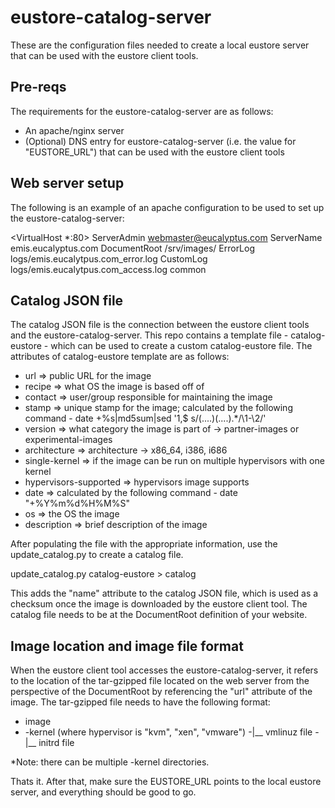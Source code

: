eustore-catalog-server
======================

These are the configuration files needed to create a local eustore server that can be used with the eustore client tools.

## Pre-reqs

The requirements for the eustore-catalog-server are as follows:

* An apache/nginx server
* (Optional) DNS entry for eustore-catalog-server (i.e. the value for "EUSTORE_URL") that can be used with the eustore client tools

## Web server setup

The following is an example of an apache configuration to be used to set up the eustore-catalog-server:

<VirtualHost *:80>
    ServerAdmin webmaster@eucalyptus.com
    ServerName emis.eucalyptus.com
    DocumentRoot /srv/images/
    ErrorLog logs/emis.eucalytpus.com_error.log
    CustomLog logs/emis.eucalytpus.com_access.log common
</VirtualHost>

## Catalog JSON file

The catalog JSON file is the connection between the eustore client tools and the eustore-catalog-server. This repo contains a template file - catalog-eustore - which can be used to create a custom catalog-eustore file.  The attributes of catalog-eustore template are as follows:

* url => public URL for the image
* recipe => what OS the image is based off of
* contact => user/group responsible for maintaining the image
* stamp => unique stamp for the image; calculated by the following command - date +%s|md5sum|sed '1,$ s/\(....\)\(....\).*/\1-\2/'
* version => what category the image is part of -> partner-images or experimental-images
* architecture => architecture -> x86_64, i386, i686
* single-kernel => if the image can be run on multiple hypervisors with one kernel
* hypervisors-supported => hypervisors image supports
* date => calculated by the following command - date "+%Y%m%d%H%M%S"
* os => the OS the image 
* description => brief description of the image

After populating the file with the appropriate information, use the update_catalog.py to create a catalog file.

update_catalog.py catalog-eustore > catalog

This adds the "name" attribute to the catalog JSON file, which is used as a checksum once the image is downloaded by the eustore client tool.  The catalog file needs to be at the DocumentRoot definition of your website.   

## Image location and image file format

When the eustore client tool accesses the eustore-catalog-server, it refers to the location of the tar-gzipped file located on the web server from the perspective of the DocumentRoot by referencing the "url" attribute of the image. The tar-gzipped file needs to have the following format:

- image
- <hypervisor>-kernel (where hypervisor is "kvm", "xen", "vmware")
-|__ vmlinuz file
-|__ initrd file

*Note: there can be multiple <hypervisor>-kernel directories.

Thats it.  After that, make sure the EUSTORE_URL points to the local eustore server, and everything should be good to go.
